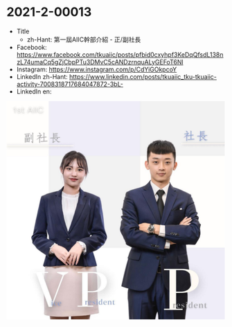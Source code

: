 # 2021-2-00013

* Title
	* zh-Hant: 第一屆AIIC幹部介紹 - 正/副社長
* Facebook: https://www.facebook.com/tkuaiic/posts/pfbid0cxyhpf3KeDqQfsdL138nzL74umaCq5gZjCbpPTu3DMvC5cANDzrnquALyGEFoT6Nl
* Instagram: https://www.instagram.com/p/CdYiGOkpcoY
* LinkedIn zh-Hant: https://www.linkedin.com/posts/tkuaiic_tku-tkuaiic-activity-7008318717684047872-3bL-
* LinkedIn en:

![main image in zh-Hant](./2021-2-00013_zh-hant.jpg)
